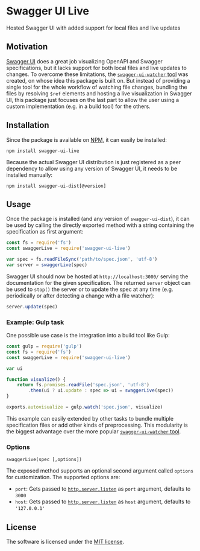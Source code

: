 # Swagger UI Live
Hosted Swagger UI with added support for local files and live updates

## Motivation
[Swagger UI](https://github.com/swagger-api/swagger-ui) does a great job visualizing OpenAPI and Swagger specifications, but it lacks support for both local files and live updates to changes. To overcome these limitations, the [`swagger-ui-watcher` tool](https://www.npmjs.com/package/swagger-ui-watcher) was created, on whose idea this package is built on. But instead of providing a single tool for the whole workflow of watching file changes, bundling the files by resolving `$ref` elements and hosting a live visualization in Swagger UI, this package just focuses on the last part to allow the user using a custom implementation (e.g. in a build tool) for the others.

## Installation
Since the package is available on [NPM](https://www.npmjs.com/package/swagger-ui-live), it can easily be installed:

```
npm install swagger-ui-live
```

Because the actual Swagger UI distribution is just registered as a peer dependency to allow using any version of Swagger UI, it needs to be installed manually:

```
npm install swagger-ui-dist[@version]
```

## Usage
Once the package is installed (and any version of `swagger-ui-dist`), it can be used by calling the directly exported method with a string containing the specification as first argument:

``` javascript
const fs = require('fs')
const swaggerLive = require('swagger-ui-live')

var spec = fs.readFileSync('path/to/spec.json', 'utf-8')
var server = swaggerLive(spec)
```

Swagger UI should now be hosted at `http://localhost:3000/` serving the documentation for the given specification. The returned `server` object can be used to `stop()` the server or to update the spec at any time (e.g. periodically or after detecting a change with a file watcher):

``` javascript
server.update(spec)
```

### Example: Gulp task
One possible use case is the integration into a build tool like Gulp:

``` javascript
const gulp = require('gulp')
const fs = require('fs')
const swaggerLive = require('swagger-ui-live')

var ui

function visualize() {
    return fs.promises.readFile('spec.json', 'utf-8')
        .then(ui ? ui.update : spec => ui = swaggerLive(spec))
}

exports.autovisualize = gulp.watch('spec.json', visualize)
```

This example can easily extended by other tasks to bundle multiple specification files or add other kinds of preprocessing. This  modularity is the biggest advantage over the more popular [`swagger-ui-watcher` tool](https://github.com/moon0326/swagger-ui-watcher).

### Options

```
swaggerLive(spec [,options])
```

The exposed method supports an optional second argument called `options` for customization. The supported options are:

- `port`: Gets passed to [`http.server.listen`](https://nodejs.org/api/http.html#http_server_listen) as `port` argument, defaults to `3000`
- `host`: Gets passed to [`http.server.listen`](https://nodejs.org/api/http.html#http_server_listen) as `host` argument, defaults to `'127.0.0.1'`

## License
The software is licensed under the [MIT license](https://github.com/lukoerfer/swagger-ui-live/blob/master/LICENSE).
